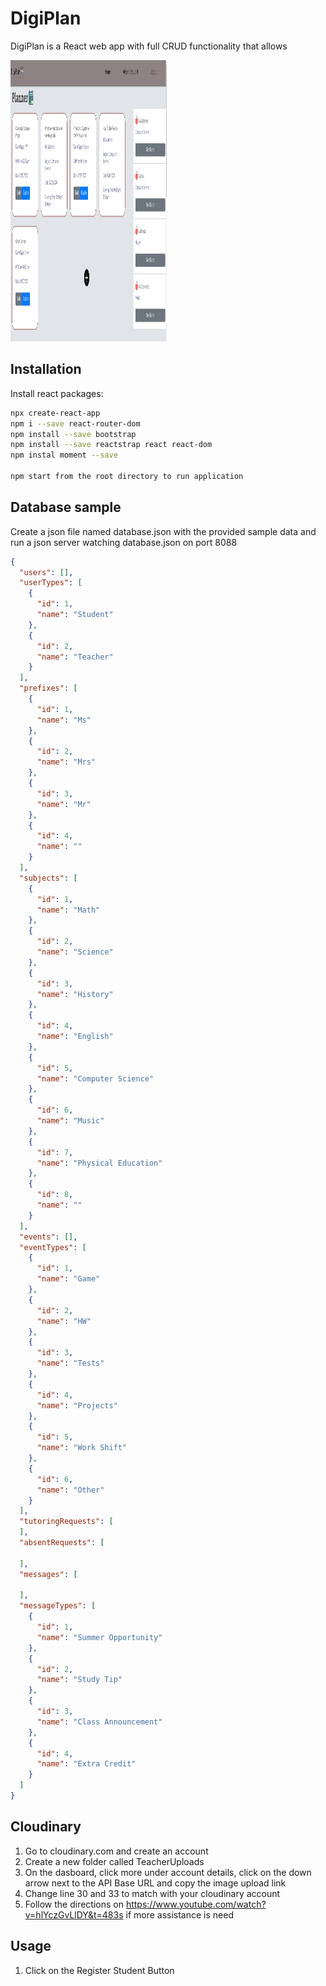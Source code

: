 # DigiPlan

DigiPlan is a React web app with full CRUD functionality that allows

 <img src="frontEndImage.PNG" height="450px" width="250px">

## Installation

Install react packages:

```bash
npx create-react-app
npm i --save react-router-dom
npm install --save bootstrap
npm install --save reactstrap react react-dom
npm instal moment --save

npm start from the root directory to run application
```

## Database sample

Create a json file named database.json with the provided sample data and run a json server watching database.json on port 8088

```JSON
{
  "users": [],
  "userTypes": [
    {
      "id": 1,
      "name": "Student"
    },
    {
      "id": 2,
      "name": "Teacher"
    }
  ],
  "prefixes": [
    {
      "id": 1,
      "name": "Ms"
    },
    {
      "id": 2,
      "name": "Mrs"
    },
    {
      "id": 3,
      "name": "Mr"
    },
    {
      "id": 4,
      "name": ""
    }
  ],
  "subjects": [
    {
      "id": 1,
      "name": "Math"
    },
    {
      "id": 2,
      "name": "Science"
    },
    {
      "id": 3,
      "name": "History"
    },
    {
      "id": 4,
      "name": "English"
    },
    {
      "id": 5,
      "name": "Computer Science"
    },
    {
      "id": 6,
      "name": "Music"
    },
    {
      "id": 7,
      "name": "Physical Education"
    },
    {
      "id": 8,
      "name": ""
    }
  ],
  "events": [],
  "eventTypes": [
    {
      "id": 1,
      "name": "Game"
    },
    {
      "id": 2,
      "name": "HW"
    },
    {
      "id": 3,
      "name": "Tests"
    },
    {
      "id": 4,
      "name": "Projects"
    },
    {
      "id": 5,
      "name": "Work Shift"
    },
    {
      "id": 6,
      "name": "Other"
    }
  ],
  "tutoringRequests": [
  ],
  "absentRequests": [

  ],
  "messages": [

  ],
  "messageTypes": [
    {
      "id": 1,
      "name": "Summer Opportunity"
    },
    {
      "id": 2,
      "name": "Study Tip"
    },
    {
      "id": 3,
      "name": "Class Announcement"
    },
    {
      "id": 4,
      "name": "Extra Credit"
    }
  ]
}

```

## Cloudinary

1. Go to cloudinary.com and create an account
2. Create a new folder called TeacherUploads
3. On the dasboard, click more under account details, click on the down arrow next to the API Base URL and copy the image upload link
4. Change line 30 and 33 to match with your cloudinary account
5. Follow the directions on https://www.youtube.com/watch?v=hlYczGvLlDY&t=483s if more assistance is need

## Usage

1. Click on the Register Student Button
